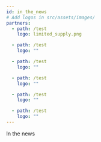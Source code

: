 ```yaml
---
id: in_the_news
# Add logos in src/assets/images/
partners:
  - path: /test
    logo: limited_supply.png

  - path: /test
    logo: ""

  - path: /test
    logo: ""

  - path: /test
    logo: ""

  - path: /test
    logo: ""

  - path: /test
    logo: ""
---
```


In the news
